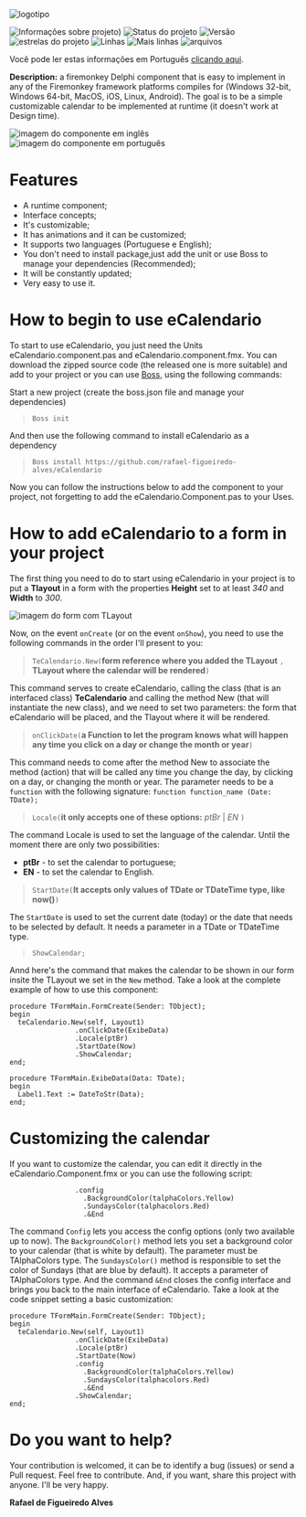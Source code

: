 ![logotipo](https://github.com/rafael-figueiredo-alves/eCalendario/blob/main/img/logo.png)

![Informações sobre projeto](https://img.shields.io/badge/Delphi%20Version-10.4.2%20Community-brightgreen))
![Status do projeto](https://img.shields.io/badge/Project's%20status-Version%201.0%20released-brightgreen)
![Versão](https://img.shields.io/badge/Project's%20version-1.0-brightgreen)
![estrelas do projeto](https://img.shields.io/github/stars/rafael-figueiredo-alves/eCalendario?style=flat-square)
![Linhas](https://tokei.rs/b1/github/rafael-figueiredo-alves/eCalendario?color=red&category=lines&style=flat-square)
![Mais linhas](https://tokei.rs/b1/github/rafael-figueiredo-alves/eCalendario?color=green&category=code&style=flat-square)
![arquivos](https://tokei.rs/b1/github/rafael-figueiredo-alves/eCalendario?color=yellow&category=files&style=flat-square)

Você pode ler estas informações em Português [clicando aqui](https://github.com/rafael-figueiredo-alves/eCalendario/blob/main/README.md).

**Description:** a firemonkey Delphi component that is easy to implement in any of the Firemonkey framework platforms compiles for (Windows 32-bit, Windows 64-bit, MacOS, iOS, Linux, Android). The goal is to be a simple customizable calendar to be implemented at runtime (it doesn't work at Design time).

![imagem do componente em inglês](https://github.com/rafael-figueiredo-alves/eCalendario/blob/main/img/img_componente.png) ![imagem do componente em português](https://github.com/rafael-figueiredo-alves/eCalendario/blob/main/img/img_componente_portugues.png)

# Features

* A runtime component;
* Interface concepts;
* It's customizable;
* It has animations and it can be customized;
* It supports two languages (Portuguese e English);
* You don't need to install package,just add the unit or use Boss to manage your dependencies (Recommended);
* It will be constantly updated;
* Very easy to use it.

# How to begin to use eCalendario

To start to use eCalendario, you just need the Units eCalendario.component.pas and eCalendario.component.fmx. You can download the zipped source code (the released one is more suitable) and add to your project or you can use [Boss](https://github.com/HashLoad/boss), using the following commands:

Start a new project (create the boss.json file and manage your dependencies)

> ` Boss init `

And then use the following command to install eCalendario as a dependency
> ` Boss install https://github.com/rafael-figueiredo-alves/eCalendario `

Now you can follow the instructions below to add the component to your project, not forgetting to add the eCalendario.Component.pas to your Uses.

# How to add eCalendario to a form in your project

The first thing you need to do to start using eCalendario in your project is to put a **Tlayout** in a form with the properties **Height** set to at least *340* and **Width** to _300_.

![imagem do form com TLayout](https://github.com/rafael-figueiredo-alves/eCalendario/blob/main/img/TLayout.png)

Now, on the event `onCreate` (or on the event `onShow`), you need to use the following commands in the order I'll present to you:

> `TeCalendario.New(`**form reference where you added the TLayout** `, ` **TLayout where the calendar will be rendered**`)`

This command serves to create eCalendario, calling the class (that is an interfaced class) **TeCalendario** and calling the method New (that will instantiate the new class), and we need to set two parameters: the form that eCalendario will be placed, and the Tlayout where it will be rendered.

> `onClickDate(`**a Function to let the program knows what will happen any time you click on a day or change the month or year**`)`

This command needs to come after the method New to associate the method (action) that will be called any time you change the day, by clicking on a day, or changing the month or year. The parameter needs to be a  `function` with the following signature: `function function_name (Date: TDate);`

> `Locale(`**it only accepts one of these options:** *ptBr* | *EN* `)`

The command Locale is used to set the language of the calendar. Until the moment there are only two possibilities:
* **ptBr** - to set the calendar to portuguese;
* **EN** - to set the calendar to English.

> `StartDate(`**It accepts only values of TDate or TDateTime type, like now()**`)`

The `StartDate` is used to set the current date (today) or the date that needs to be selected by default. It needs a parameter in a TDate or TDateTime type.

> `ShowCalendar;`

Annd here's the command that makes the calendar to be shown in our form insite the TLayout we set in the `New` method. Take a look at the complete example of how to use this component:

```Delphi
procedure TFormMain.FormCreate(Sender: TObject);
begin
  teCalendario.New(self, Layout1)
                .onClickDate(ExibeData)
                .Locale(ptBr)
                .StartDate(Now)
                .ShowCalendar;
end;

procedure TFormMain.ExibeData(Data: TDate);
begin
  Label1.Text := DateToStr(Data);
end;
```

# Customizing the calendar

If you want to customize the calendar, you can edit it directly in the eCalendario.Component.fmx or you can use the following script:

```Delphi
                .config
                  .BackgroundColor(talphaColors.Yellow)
                  .SundaysColor(talphacolors.Red)
                  .&End
```

The command `Config` lets you access the config options (only two available up to now). The `BackgroundColor()` method lets you set a background color to your calendar (that is white by default). The parameter must be TAlphaColors type. The `SundaysColor()` method is responsible to set the color of Sundays (that are blue by default). It accepts a parameter of TAlphaColors type. And the command `&End` closes the config interface and brings you back to the main interface of eCalendario. Take a look at the code snippet setting a basic customization:

```Delphi
procedure TFormMain.FormCreate(Sender: TObject);
begin
  teCalendario.New(self, Layout1)
                .onClickDate(ExibeData)
                .Locale(ptBr)
                .StartDate(Now)
                .config
                  .BackgroundColor(talphaColors.Yellow)
                  .SundaysColor(talphacolors.Red)
                  .&End
                .ShowCalendar;
end;
```

# Do you want to help?

Your contribution is welcomed, it can be to identify a bug (issues) or send a  Pull request. Feel free to contribute. And, if you want, share this project with anyone. I'll be very happy.

**Rafael de Figueiredo Alves**